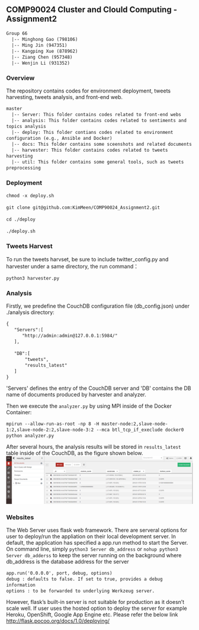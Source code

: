## COMP90024 Cluster and Clould Computing - Assignment2
```
Group 66
  |-- Minghong Gao (798106)
  |-- Ming Jin (947351)
  |-- Kangping Xue (878962)
  |-- Ziang Chen (957348)
  |-- Wenjin Li (931352)
```
### Overview
The repository contains codes for environment deployment, tweets harvesting, tweets analysis, and front-end web.
```
master
  |-- Server: This folder contains codes related to front-end webs
  |-- analysis: This folder contains codes related to sentiments and topics analysis
  |-- deploy: This folder contians codes related to environment configuration (e.g., Ansible and Docker)
  |-- docs: This folder contains some sceenshots and related documents
  |-- harvester: This folder contains codes related to tweets harvesting
  |-- util: This folder contains some general tools, such as tweets preprocessing
```

### Deployment
```
chmod -x deploy.sh

git clone git@github.com:KimMeen/COMP90024_Assignment2.git

cd ./deploy

./deploy.sh
```

### Tweets Harvest
To run the tweets harvset, be sure to include twitter_config.py and harvester under a same directory, the run command：
```
python3 harvester.py
```

### Analysis
Firstly, we predefine the CouchDB configuration file (db_config.json) under ./analysis directory:
```
{
   "Servers":[
      "http://admin:admin@127.0.0.1:5984/"
   ],
   
   "DB":[
       "tweets",
       "results_latest"
   ]
}
```
'Servers' defines the entry of the CouchDB server and 'DB' contains the DB name of documents produced by harvester and analyzer.

Then we execute the `analyzer.py` by using MPI inside of the Docker Container:
```
mpirun --allow-run-as-root -np 8 -H master-node:2,slave-node-1:2,slave-node-2:2,slave-node-3:2 --mca btl_tcp_if_execlude docker0 python analyzer.py
```
After several hours, the analysis results will be stored in `results_latest` table inside of the CouchDB, as the figure shown below.
![results_latest](https://github.com/KimMeen/COMP90024_Assignment2/blob/master/docs/results_latest.PNG)

### Websites
The Web Server uses flask web framework. There are serveral options for user to deploy/run the appliation on their local development server. In default, the application has specified a app.run method to start the Server. On command line, simply `python3 Server db_address` or `nohup python3 Server db_adderss` to keep the server running on the background where db_address is the database address for the server
```
app.run('0.0.0.0', port, debug, options)
debug : defaults to false. If set to true, provides a debug information
options : to be forwarded to underlying Werkzeug server.
```
However, flask’s built-in server is not suitable for production as it doesn’t scale well. If user uses the hosted option to deploy the server for example Heroku, OpenShift, Google App Engine etc. Please refer the below link http://flask.pocoo.org/docs/1.0/deploying/ 



